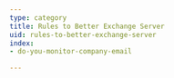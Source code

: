 ```yaml
---
type: category
title: Rules to Better Exchange Server
uid: rules-to-better-exchange-server
index:
- do-you-monitor-company-email

---
```




